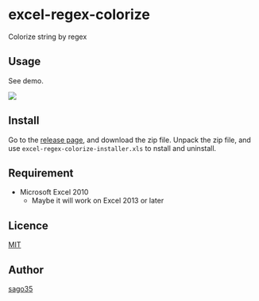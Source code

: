 # excel-regex-colorize

Colorize string by regex

## Usage

See demo.

![](https://raw.githubusercontent.com/wiki/sago35/excel-regex-colorize/demo.gif)

## Install

Go to the [release page](https://github.com/sago35/excel-regex-colorize/releases), and download the zip file.
Unpack the zip file, and use `excel-regex-colorize-installer.xls` to nstall and uninstall.

## Requirement

* Microsoft Excel 2010
  * Maybe it will work on Excel 2013 or later

## Licence

[MIT](http://opensource.org/licenses/mit-license.php)

## Author

[sago35](https://github.com/sago35)

